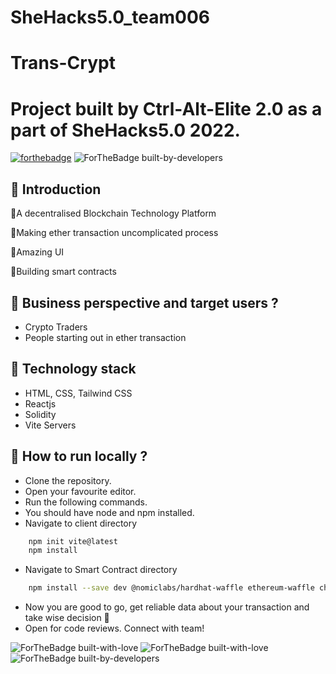 # SheHacks5.0_team006
# Trans-Crypt
# Project built by Ctrl-Alt-Elite 2.0 as a part of SheHacks5.0 2022.



[![forthebadge](https://forthebadge.com/images/badges/uses-html.svg)](https://forthebadge.com)
![ForTheBadge built-by-developers](https://forthebadge.com/images/badges/made-with-javascript.svg)


## 📌 Introduction

 👾‍A decentralised Blockchain Technology Platform
 
 
 👾‍Making ether transaction uncomplicated process
 
 
 👾‍Amazing UI
 
 
 👾‍Building smart contracts


## 📌 Business perspective and target users ?
- Crypto Traders
- People starting out in ether transaction


## 📌 Technology stack
- HTML, CSS, Tailwind CSS
- Reactjs
- Solidity
- Vite Servers


## 📌 How to run locally ?
- Clone the repository.
- Open your favourite editor.
- Run the following commands.
- You should have node and npm installed.
- Navigate to client directory
```sh
    npm init vite@latest
    npm install
```
- Navigate to Smart Contract directory
```sh
    npm install --save dev @nomiclabs/hardhat-waffle ethereum-waffle chai @nomiclabs/hardhat-ether ethers
```
- Now you are good to go, get reliable data about your transaction and take wise decision  👾‍
- Open for code reviews. Connect with team!

![ForTheBadge built-with-love](https://forthebadge.com/images/badges/built-with-love.svg)
![ForTheBadge built-with-love](https://forthebadge.com/images/badges/check-it-out.svg)
![ForTheBadge built-by-developers](https://forthebadge.com/images/badges/powered-by-coffee.svg)
